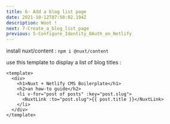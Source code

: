 ```yaml
---
title: 6- Add a blog list page
date: 2021-10-12T07:50:02.194Z
description: Woot !
next: 7-Create_a_blog_list_page
previous: 5-Configure_Identity_OAuth_on_Netlify
---
```


install nuxt/content :
`npm i @nuxt/content`

use this template to display a list of blog titles :

```
<template>
  <div>
    <h1>Nuxt + Netlify CMS Boilerplate</h1>
    <h2>an how-to guide</h2>
    <li v-for="post of posts" :key="post.slug">
      <NuxtLink :to="post.slug">{{ post.title }}</NuxtLink>
    </li>
  </div>
</template>
```
